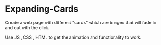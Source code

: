 # Expanding-Cards

Create a web page with different "cards" which are images that will fade in and out with the click.

Use JS , CSS , HTML to get the animation and functionality to work.
